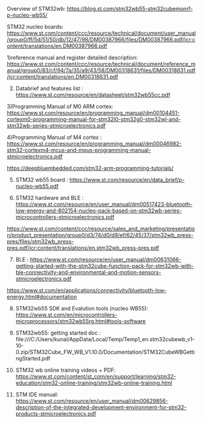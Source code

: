 Overview of STM32wb: https://blog.st.com/stm32wb55-stm32cubemonrf-p-nucleo-wb55/

STM32 nucleo boards: https://www.st.com/content/ccc/resource/technical/document/user_manual/group0/ff/5d/51/50/db/12/47/98/DM00387966/files/DM00387966.pdf/jcr:content/translations/en.DM00387966.pdf



1)reference manual and register detailed description: https://www.st.com/content/ccc/resource/technical/document/reference_manual/group0/83/cf/94/7a/35/a9/43/58/DM00318631/files/DM00318631.pdf/jcr:content/translations/en.DM00318631.pdf

2) Databrief and features list : https://www.st.com/resource/en/datasheet/stm32wb55cc.pdf

3)Programming Manual of M0 ARM cortex: https://www.st.com/resource/en/programming_manual/dm00104451-cortexm0-programming-manual-for-stm32l0-stm32g0-stm32wl-and-stm32wb-series-stmicroelectronics.pdf

4)Programming Manual of M4 cortex : https://www.st.com/resource/en/programming_manual/dm00046982-stm32-cortexm4-mcus-and-mpus-programming-manual-stmicroelectronics.pdf


https://deepbluembedded.com/stm32-arm-programming-tutorials/

5) STM32 wb55 board : https://www.st.com/resource/en/data_brief/p-nucleo-wb55.pdf

6) STM32 hardware and BLE : https://www.st.com/resource/en/user_manual/dm00517423-bluetooth-low-energy-and-802154-nucleo-pack-based-on-stm32wb-series-microcontrollers-stmicroelectronics.pdf

https://www.st.com/content/ccc/resource/sales_and_marketing/presentation/product_presentation/group0/d3/74/d0/d9/ef/62/45/37/stm32wb_press-pres/files/stm32wb_press-pres.pdf/jcr:content/translations/en.stm32wb_press-pres.pdf


7) BLE : https://www.st.com/resource/en/user_manual/dm00631066-getting-started-with-the-stm32cube-function-pack-for-stm32wb-with-ble-connectivity-and-environmental-and-motion-sensors-stmicroelectronics.pdf


https://www.st.com/en/applications/connectivity/bluetooth-low-energy.html#documentation



8) STM32wb55 SDK and Evalution tools (nucleo WB55): https://www.st.com/en/microcontrollers-microprocessors/stm32wb55rg.html#tools-software

9) STM32wb55: getting started doc : file:///C:/Users/kunal/AppData/Local/Temp/Temp1_en.stm32cubewb_v1-10-0.zip/STM32Cube_FW_WB_V1.10.0/Documentation/STM32CubeWBGettingStarted.pdf

10) STM32 wb online training videos + PDF: https://www.st.com/content/st_com/en/support/learning/stm32-education/stm32-online-training/stm32wb-online-training.html

11) STM IDE manual: https://www.st.com/resource/en/user_manual/dm00629856-description-of-the-integrated-development-environment-for-stm32-products-stmicroelectronics.pdf

